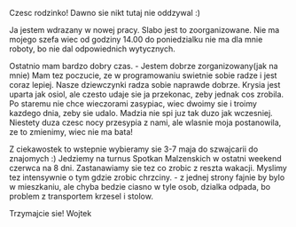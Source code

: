Czesc rodzinko!
Dawno sie nikt tutaj nie oddzywal :)

Ja jestem wdrazany w nowej pracy. Slabo jest to zoorganizowane.
Nie ma mojego szefa wiec od godziny 14.00 do poniedzialku nie ma dla mnie roboty, bo 
nie dal odpowiednich wytycznych.

Ostatnio mam bardzo dobry czas. - Jestem dobrze zorganizowany(jak na mnie)
Mam tez poczucie, ze w programowaniu swietnie sobie radze i jest coraz lepiej. 
Nasze dziewczynki radza sobie naprawde dobrze. Krysia jest uparta jak osiol, ale czesto udaje
sie ja przekonac, zeby jednak cos zrobila. Po staremu nie chce wieczorami zasypiac, wiec dwoimy sie i 
troimy kazdego dnia, zeby sie udalo. 
Madzia nie spi juz tak duzo jak wczesniej. Niestety duza czesc nocy przesypia z nami, ale wlasnie moja
postanowila, ze to zmienimy, wiec nie ma bata! 

Z ciekawostek to wstepnie wybieramy sie 3-7 maja do szwajcarii do znajomych :)
Jedziemy na turnus Spotkan Malzenskich w ostatni weekend czerwca na 8 dni. 
Zastanawiamy sie tez co zrobic z reszta wakacji.
Myslimy tez intensywnie o tym gdzie zrobic chrzciny. - z jednej strony fajnie by bylo w mieszkaniu,
ale chyba bedzie ciasno w tyle osob, dzialka odpada, bo problem z transportem krzesel i stolow.


Trzymajcie sie!
Wojtek

